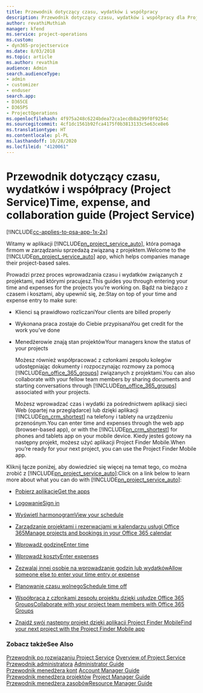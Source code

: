 ```yaml
---
title: Przewodnik dotyczący czasu, wydatków i współpracy
description: Przewodnik dotyczący czasu, wydatków i współpracy dla Project Service
author: revathiMuthiah
manager: kfend
ms.service: project-operations
ms.custom:
- dyn365-projectservice
ms.date: 8/03/2018
ms.topic: article
ms.author: revathim
audience: Admin
search.audienceType:
- admin
- customizer
- enduser
search.app:
- D365CE
- D365PS
- ProjectOperations
ms.openlocfilehash: 4f975a248c6224bdea72ca1ecdb8a299f0f9254c
ms.sourcegitcommit: 4cf1dc1561b92fca4175f0b3813133c5e63ce8e6
ms.translationtype: HT
ms.contentlocale: pl-PL
ms.lasthandoff: 10/28/2020
ms.locfileid: "4120061"
---
```

# <a name="time-expense-and-collaboration-guide-project-service"></a><span data-ttu-id="24181-103">Przewodnik dotyczący czasu, wydatków i współpracy (Project Service)</span><span class="sxs-lookup"><span data-stu-id="24181-103">Time, expense, and collaboration guide (Project Service)</span></span>

[!INCLUDE[cc-applies-to-psa-app-1x-2x](../includes/cc-applies-to-psa-app-1x-2x.md)]

<span data-ttu-id="24181-104">Witamy w aplikacji [!INCLUDE[pn_project_service_auto](../includes/pn-project-service-auto.md)], która pomaga firmom w zarządzaniu sprzedażą związaną z projektem.</span><span class="sxs-lookup"><span data-stu-id="24181-104">Welcome to the [!INCLUDE[pn_project_service_auto](../includes/pn-project-service-auto.md)] app, which helps companies manage their project-based sales.</span></span> 
  
 <span data-ttu-id="24181-105">Prowadzi przez proces wprowadzania czasu i wydatków związanych z projektami, nad którymi pracujesz.</span><span class="sxs-lookup"><span data-stu-id="24181-105">This guides you through entering your time and expenses for the projects you’re working on.</span></span> <span data-ttu-id="24181-106">Bądź na bieżąco z czasem i kosztami, aby upewnić się, że:</span><span class="sxs-lookup"><span data-stu-id="24181-106">Stay on top of your time and expense entry to make sure:</span></span>  
  
- <span data-ttu-id="24181-107">Klienci są prawidłowo rozliczani</span><span class="sxs-lookup"><span data-stu-id="24181-107">Your clients are billed properly</span></span>  
  
- <span data-ttu-id="24181-108">Wykonana praca zostaje do Ciebie przypisana</span><span class="sxs-lookup"><span data-stu-id="24181-108">You get credit for the work you’ve done</span></span>  
  
- <span data-ttu-id="24181-109">Menedżerowie znają stan projektów</span><span class="sxs-lookup"><span data-stu-id="24181-109">Your managers know the status of your projects</span></span>  
  
  <span data-ttu-id="24181-110">Możesz również współpracować z członkami zespołu kolegów udostępniając dokumenty i rozpoczynając rozmowy za pomocą [!INCLUDE[pn_office_365_groups](../includes/pn-office-365-groups.md)] związanych z projektami.</span><span class="sxs-lookup"><span data-stu-id="24181-110">You can also collaborate with your fellow team members by sharing documents and starting conversations through [!INCLUDE[pn_office_365_groups](../includes/pn-office-365-groups.md)] associated with your projects.</span></span>  
  
  <span data-ttu-id="24181-111">Możesz wprowadzać czas i wydatki za pośrednictwem aplikacji sieci Web (opartej na przeglądarce) lub dzięki aplikacji [!INCLUDE[pn_crm_shortest](../includes/pn-crm-shortest.md)] na telefony i tablety na urządzeniu przenośnym.</span><span class="sxs-lookup"><span data-stu-id="24181-111">You can enter time and expenses through the web app (browser-based app), or with the [!INCLUDE[pn_crm_shortest](../includes/pn-crm-shortest.md)] for phones and tablets app on your mobile device.</span></span> <span data-ttu-id="24181-112">Kiedy jesteś gotowy na następny projekt, możesz użyć aplikacji Project Finder Mobile.</span><span class="sxs-lookup"><span data-stu-id="24181-112">When you’re ready for your next project, you can use the Project Finder Mobile app.</span></span>  
  
<span data-ttu-id="24181-113">Kliknij łącze poniżej, aby dowiedzieć się więcej na temat tego, co można zrobić z [!INCLUDE[pn_project_service_auto](../includes/pn-project-service-auto.md)]:</span><span class="sxs-lookup"><span data-stu-id="24181-113">Click on a link below to learn more about what you can do with [!INCLUDE[pn_project_service_auto](../includes/pn-project-service-auto.md)]:</span></span>  
  
-   [<span data-ttu-id="24181-114">Pobierz aplikacje</span><span class="sxs-lookup"><span data-stu-id="24181-114">Get the apps</span></span>](../psa/get-apps.md)  
  
-   [<span data-ttu-id="24181-115">Logowanie</span><span class="sxs-lookup"><span data-stu-id="24181-115">Sign in</span></span>](../psa/sign-in.md)  
  
-   [<span data-ttu-id="24181-116">Wyświetl harmonogram</span><span class="sxs-lookup"><span data-stu-id="24181-116">View your schedule</span></span>](../psa/view-schedule.md)  
  
-   [<span data-ttu-id="24181-117">Zarządzanie projektami i rezerwacjami w kalendarzu usługi Office 365</span><span class="sxs-lookup"><span data-stu-id="24181-117">Manage projects and bookings in your Office 365 calendar</span></span>](../psa/manage-project-bookings-office-365-calendar.md)  
  
-   [<span data-ttu-id="24181-118">Wprowadź godzinę</span><span class="sxs-lookup"><span data-stu-id="24181-118">Enter time</span></span>](../psa/enter-time.md)  
  
-   [<span data-ttu-id="24181-119">Wprowadź koszty</span><span class="sxs-lookup"><span data-stu-id="24181-119">Enter expenses</span></span>](../psa/enter-expenses.md)  
  
-   [<span data-ttu-id="24181-120">Zezwalaj innej osobie na wprowadzanie godzin lub wydatków</span><span class="sxs-lookup"><span data-stu-id="24181-120">Allow someone else to enter your time entry or expense</span></span>](../psa/allow-someone-else-enter-time-entry-expense.md)  
  
-   [<span data-ttu-id="24181-121">Planowanie czasu wolnego</span><span class="sxs-lookup"><span data-stu-id="24181-121">Schedule time off</span></span>](../psa/schedule-time-off.md)  
  
-   [<span data-ttu-id="24181-122">Współpraca z członkami zespołu projektu dzięki usłudze Office 365 Groups</span><span class="sxs-lookup"><span data-stu-id="24181-122">Collaborate with your project team members with Office 365 Groups</span></span>](../psa/collaborate-project-team-members-office-365-groups.md)  
  
-   [<span data-ttu-id="24181-123">Znajdź swój następny projekt dzięki aplikacji Project Finder Mobile</span><span class="sxs-lookup"><span data-stu-id="24181-123">Find your next project with the Project Finder Mobile app</span></span>](../psa/find-next-project-finder-mobile-app.md)  
  
### <a name="see-also"></a><span data-ttu-id="24181-124">Zobacz także</span><span class="sxs-lookup"><span data-stu-id="24181-124">See Also</span></span>  
 <span data-ttu-id="24181-125">[Przewodnik po rozwiązaniu Project Service](../psa/overview.md) </span><span class="sxs-lookup"><span data-stu-id="24181-125">[Overview of Project Service](../psa/overview.md) </span></span>  
 <span data-ttu-id="24181-126">[Przewodnik administratora](../psa/admin-guide.md) </span><span class="sxs-lookup"><span data-stu-id="24181-126">[Administrator Guide](../psa/admin-guide.md) </span></span>  
 <span data-ttu-id="24181-127">[Przewodnik menedżera kont](../psa/account-manager-guide.md) </span><span class="sxs-lookup"><span data-stu-id="24181-127">[Account Manager Guide](../psa/account-manager-guide.md) </span></span>  
 <span data-ttu-id="24181-128">[Przewodnik menedżera projektów](../psa/project-manager-guide.md) </span><span class="sxs-lookup"><span data-stu-id="24181-128">[Project Manager Guide](../psa/project-manager-guide.md) </span></span>  
 [<span data-ttu-id="24181-129">Przewodnik menedżera zasobów</span><span class="sxs-lookup"><span data-stu-id="24181-129">Resource Manager Guide</span></span>](../psa/resource-manager-guide.md)   
